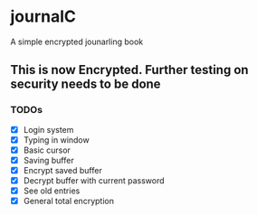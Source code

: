 # journalC

A simple encrypted jounarling book

## This is now Encrypted. Further testing on security needs to be done

### TODOs

- [x] Login system
- [x] Typing in window
- [x] Basic cursor
- [x] Saving buffer
- [x] Encrypt saved buffer
- [x] Decrypt buffer with current password
- [x] See old entries
- [x] General total encryption
